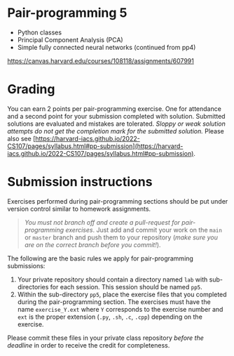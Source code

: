 # Pair-programming 5

* Python classes
* Principal Component Analysis (PCA)
* Simple fully connected neural networks (continued from pp4)

<https://canvas.harvard.edu/courses/108118/assignments/607991>

# Grading

You can earn 2 points per pair-programming exercise.  One for attendance and a
second point for your submission completed with solution.  Submitted solutions
are evaluated and mistakes are tolerated.  _Sloppy or weak solution attempts do
not get the completion mark for the submitted solution._  Please also see
[https://harvard-iacs.github.io/2022-CS107/pages/syllabus.html#pp-submission](https://harvard-iacs.github.io/2022-CS107/pages/syllabus.html#pp-submission).


# Submission instructions

Exercises performed during pair-programming sections should be put under version
control similar to homework assignments.

> _You must not branch off and create a pull-request for pair-programming
> exercises_.  Just add and commit your work on the `main` or `master` branch
> and push them to your repository (_make sure you are on the correct branch
> before you commit!_).

The following are the basic rules we apply for pair-programming submissions:

1. Your private repository should contain a directory named `lab` with
   sub-directories for each session. This session should be named `pp5`.
2. Within the sub-directory `pp5`, place the exercise files that you completed
   during the pair-programming section. The exercises must have the name
   `exercise_Y.ext` where `Y` corresponds to the exercise number and `ext` is
   the proper extension (`.py`, `.sh`, `.c`, `.cpp`) depending on the exercise.

Please commit these files in your private class repository _before the deadline_
in order to receive the credit for completeness.
